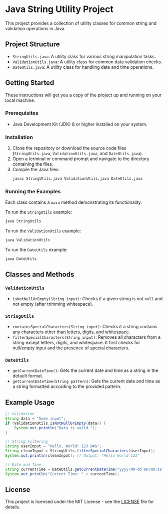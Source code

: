 # Java String Utility Project

This project provides a collection of utility classes for common string and validation operations in Java.

## Project Structure

- `StringUtils.java`: A utility class for various string manipulation tasks.
- `ValidationUtils.java`: A utility class for common data validation checks.
- `DateUtils.java`: A utility class for handling date and time operations.

## Getting Started

These instructions will get you a copy of the project up and running on your local machine.

### Prerequisites

- Java Development Kit (JDK) 8 or higher installed on your system.

### Installation

1. Clone the repository or download the source code files (`StringUtils.java`, `ValidationUtils.java`, and `DateUtils.java`).
2. Open a terminal or command prompt and navigate to the directory containing the files.
3. Compile the Java files:
   ```bash
   javac StringUtils.java ValidationUtils.java DateUtils.java
   ```

### Running the Examples

Each class contains a `main` method demonstrating its functionality.

To run the `StringUtils` example:
```bash
java StringUtils
```

To run the `ValidationUtils` example:
```bash
java ValidationUtils
```

To run the `DateUtils` example:
```bash
java DateUtils
```

## Classes and Methods

### `ValidationUtils`

- `isNotNullOrEmpty(String input)`: Checks if a given string is not `null` and not empty (after trimming whitespace).

### `StringUtils`

- `containsSpecialCharacters(String input)`: Checks if a string contains any characters other than letters, digits, and whitespace.
- `filterSpecialCharacters(String input)`: Removes all characters from a string except letters, digits, and whitespace. It first checks for null/empty input and the presence of special characters.

### `DateUtils`

- `getCurrentDateTime()`: Gets the current date and time as a string in the default format.
- `getCurrentDateTime(String pattern)`: Gets the current date and time as a string formatted according to the provided pattern.

## Example Usage

```java
// Validation
String data = "Some input";
if (ValidationUtils.isNotNullOrEmpty(data)) {
    System.out.println("Data is valid.");
}

// String Filtering
String userInput = "Hello, World! 123 @#$";
String cleanInput = StringUtils.filterSpecialCharacters(userInput);
System.out.println(cleanInput); // Output: "Hello World 123"

// Date and Time
String currentTime = DateUtils.getCurrentDateTime("yyyy-MM-dd HH:mm:ss");
System.out.println("Current Time: " + currentTime);
```

## License

This project is licensed under the MIT License - see the [LICENSE](LICENSE) file for details.